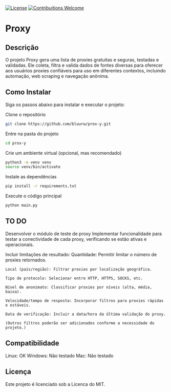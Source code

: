 [![License](https://img.shields.io/badge/license-MIT-_red.svg)](https://opensource.org/licenses/MIT)
[![Contribuitions Welcome](https://img.shields.io/badge/contribuitions-welcome-brightgreen.svg?style=flat)](https://github.com/bluurw/carbon/issues)

# **Proxy**

## **Descrição**

O projeto Proxy gera uma lista de proxies gratuitas e seguras, testadas e validadas. Ele coleta, filtra e valida dados de fontes diversas para oferecer aos usuários proxies confiáveis para uso em diferentes contextos, incluindo automação, web scraping e navegação anônima.

## **Como Instalar**

Siga os passos abaixo para instalar e executar o projeto:

Clone o repositório
```bash
git clone https://github.com/bluurw/prox-y.git
```

Entre na pasta do projeto
```bash
cd prox-y
```

Crie um ambiente virtual (opcional, mas recomendado)
```bash
python3 -m venv venv
source venv/bin/activate
```

Instale as dependências
```bash
pip install -r requirements.txt
```

Execute o código principal
```bash
python main.py
```

## **TO DO**

Desenvolver o módulo de teste de proxy Implementar funcionalidade para testar a conectividade de cada proxy, verificando se estão ativas e operacionais.

Incluir limitações de resultado:
    Quantidade: Permitir limitar o número de proxies retornados.

    Local (país/região): Filtrar proxies por localização geográfica.

    Tipo de protocolo: Selecionar entre HTTP, HTTPS, SOCKS, etc.

    Nível de anonimato: Classificar proxies por níveis (alta, média, baixa).

    Velocidade/tempo de resposta: Incorporar filtros para proxies rápidas e estáveis.

    Data de verificação: Incluir a data/hora da última validação do proxy.

    (Outros filtros poderão ser adicionados conforme a necessidade do projeto.)

## **Compatibilidade**
Linux: OK
Windows: Não testado
Mac: Não testado

## **Licença**

Este projeto é licenciado sob a Licenca do MIT.